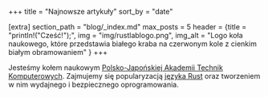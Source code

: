 +++
title = "Najnowsze artykuły"
sort_by = "date"

[extra]
section_path = "blog/_index.md"
max_posts = 5
header = {title = "println!(\"Cześć!\");", img = "img/rustlablogo.png", img_alt = "Logo koła naukowego, które przedstawia białego kraba na czerwonym kole z cienkim białym obramowaniem" }
+++

Jesteśmy kołem naukowym [Polsko-Japońskiej Akademii Technik Komputerowych](https://pja.edu.pl). Zajmujemy się popularyzacją [języka Rust](https://www.rust-lang.org) oraz tworzeniem w nim wydajnego i bezpiecznego oprogramowania.
